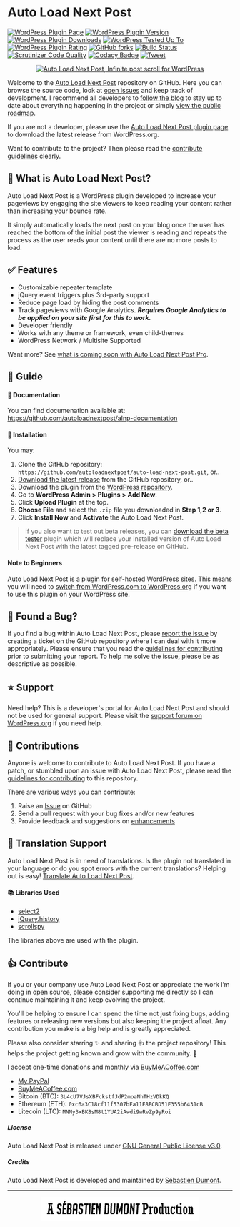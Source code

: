 # Auto Load Next Post

[![WordPress Plugin Page](https://img.shields.io/badge/WordPress-%E2%86%92-lightgrey.svg?style=flat-square)](https://wordpress.org/plugins/auto-load-next-post/)
[![WordPress Plugin Version](https://img.shields.io/wordpress/plugin/v/auto-load-next-post.svg?style=flat)](https://wordpress.org/plugins/auto-load-next-post/) 
[![WordPress Plugin Downloads](https://img.shields.io/wordpress/plugin/dt/auto-load-next-post.svg?style=flat)](https://wordpress.org/plugins/auto-load-next-post/)
[![WordPress Tested Up To](https://img.shields.io/wordpress/v/auto-load-next-post.svg?style=flat)](https://wordpress.org/plugins/auto-load-next-post/)
[![WordPress Plugin Rating](https://img.shields.io/wordpress/plugin/r/auto-load-next-post.svg?style=flat-square)](https://wordpress.org/support/view/plugin-reviews/auto-load-next-post?filter=5)
[![GitHub forks](https://img.shields.io/github/forks/AutoLoadNextPost/Auto-Load-Next-Post.svg?style=flat)](https://github.com/autoloadnextpost/auto-load-next-post/network)
[![Build Status](https://scrutinizer-ci.com/g/AutoLoadNextPost/Auto-Load-Next-Post/badges/build.png?b=master)](https://scrutinizer-ci.com/g/AutoLoadNextPost/Auto-Load-Next-Post/build-status/master)
[![Scrutinizer Code Quality](https://scrutinizer-ci.com/g/AutoLoadNextPost/Auto-Load-Next-Post/badges/quality-score.png)](https://scrutinizer-ci.com/g/AutoLoadNextPost/Auto-Load-Next-Post/)
[![Codacy Badge](https://api.codacy.com/project/badge/Grade/824b3c18b70e473191445d54db607845)](https://www.codacy.com/app/mailme/Auto-Load-Next-Post?utm_source=github.com&amp;utm_medium=referral&amp;utm_content=autoloadnextpost/auto-load-next-post&amp;utm_campaign=Badge_Grade)
[![Tweet](https://img.shields.io/twitter/url/http/shields.io.svg?style=social)](https://twitter.com/intent/tweet?text=Increase%20your%20page%20views%20on%20your%20WordPress%20site%20as%20visitors%20continue%20reading%20articles%20scrolling%20down%20the%20page.%20—&url=https://autoloadnextpost.com/&via=autoloadnxtpost&hashtags=WordPress)

<p align="center">
    <a href="https://autoloadnextpost.com?utm_medium=auto-load-next-post-documentation-github&utm_source=readme&utm_campaign=readme&utm_content=banner" target="_blank"><img src="https://ps.w.org/auto-load-next-post/assets/banner-772x250.png" alt="Auto Load Next Post, Infinite post scroll for WordPress"></a>
</p>

Welcome to the [Auto Load Next Post](https://autoloadnextpost.com/?utm_medium=auto-load-next-post-github&utm_source=readme&utm_campaign=readme&utm_content=auto-load-next-post) repository on GitHub. Here you can browse the source code, look at [open issues](https://github.com/autoloadnextpost/auto-load-next-post/issues) and keep track of development. I recommend all developers to [follow the blog](https://autoloadnextpost.com/blog/?utm_medium=auto-load-next-post-github&utm_source=readme&utm_campaign=readme&utm_content=auto-load-next-post) to stay up to date about everything happening in the project or simply [view the public roadmap](https://trello.com/b/4X4hs4x7/auto-load-next-post-public-roadmap).

If you are not a developer, please use the [Auto Load Next Post plugin page](https://wordpress.org/plugins/auto-load-next-post/) to download the latest release from WordPress.org.

Want to contribute to the project? Then please read the [contribute guidelines](https://github.com/autoloadnextpost/auto-load-next-post/blob/master/CONTRIBUTING.md) clearly.


## 🔔 What is Auto Load Next Post?
Auto Load Next Post is a WordPress plugin developed to increase your pageviews by engaging the site viewers to keep reading your content rather than increasing your bounce rate.

It simply automatically loads the next post on your blog once the user has reached the bottom of the initial post the viewer is reading and repeats the process as the user reads your content until there are no more posts to load.


## ✅ Features
* Customizable repeater template
* jQuery event triggers plus 3rd-party support
* Reduce page load by hiding the post comments
* Track pageviews with Google Analytics. ***Requires Google Analytics to be applied on your site first for this to work.***
* Developer friendly
* Works with any theme or framework, even child-themes
* WordPress Network / Multisite Supported

Want more? See [what is coming soon with Auto Load Next Post Pro](https://autoloadnextpost.com/pro/).


## 📘 Guide

#### 📖 Documentation
You can find documenation available at: https://github.com/autoloadnextpost/alnp-documentation


#### 💽 Installation

You may:
1. Clone the GitHub repository: `https://github.com/autoloadnextpost/auto-load-next-post.git`, or..
2. [Download the latest release](https://github.com/autoloadnextpost/auto-load-next-post/releases) from the GitHub repository, or..
3. Download the plugin from the [WordPress repository](https://wordpress.org/plugins/auto-load-next-post/).
4. Go to **WordPress Admin > Plugins > Add New**.
5. Click **Upload Plugin** at the top.
6. **Choose File** and select the `.zip` file you downloaded in **Step 1,2 or 3**.
7. Click **Install Now** and **Activate** the Auto Load Next Post.

> If you also want to test out beta releases, you can [download the beta tester](https://github.com/autoloadnextpost/alnp-beta-tester/archive/master.zip) plugin which will replace your installed version of Auto Load Next Post with the latest tagged pre-release on GitHub.


#### Note to Beginners
Auto Load Next Post is a plugin for self-hosted WordPress sites. This means you will need to [switch from WordPress.com to WordPress.org](http://www.wpbeginner.com/wp-tutorials/how-to-properly-move-your-blog-from-wordpress-com-to-wordpress-org/) if you want to use this plugin on your WordPress site.


## 🐛 Found a Bug?
If you find a bug within Auto Load Next Post, please [report the issue](https://github.com/autoloadnextpost/auto-load-next-post/issues?state=open) by creating a ticket on the GitHub repository where I can deal with it more appropriately. Please ensure that you read the [guidelines for contributing](https://github.com/autoloadnextpost/auto-load-next-post/blob/master/CONTRIBUTING.md) prior to submitting your report. To help me solve the issue, please be as descriptive as possible.


## ⭐ Support
Need help? This is a developer's portal for Auto Load Next Post and should not be used for general support. Please visit the [support forum on WordPress.org](https://wordpress.org/support/plugin/auto-load-next-post) if you need help.


## 🦄 Contributions
Anyone is welcome to contribute to Auto Load Next Post. If you have a patch, or stumbled upon an issue with Auto Load Next Post, please read the [guidelines for contributing](https://github.com/autoloadnextpost/auto-load-next-post/blob/master/CONTRIBUTING.md) to this repository.

There are various ways you can contribute:

1. Raise an [Issue](https://github.com/autoloadnextpost/auto-load-next-post/issues) on GitHub
2. Send a pull request with your bug fixes and/or new features
3. Provide feedback and suggestions on [enhancements](https://github.com/autoloadnextpost/auto-load-next-post/issues?direction=desc&labels=Enhancement&page=1&sort=created&state=open)


## 👅 Translation Support
Auto Load Next Post is in need of translations. Is the plugin not translated in your language or do you spot errors with the current translations? Helping out is easy! [Translate Auto Load Next Post](https://translate.wordpress.org/projects/wp-plugins/auto-load-next-post).


#### 📚 Libraries Used
- [select2](https://github.com/select2/select2)
- [jQuery.history](https://github.com/browserstate/history.js)
- [scrollspy](https://github.com/thesmart/jquery-scrollspy)

The libraries above are used with the plugin.


## 👍 Contribute

If you or your company use Auto Load Next Post or appreciate the work I’m doing in open source, please consider supporting me directly so I can continue maintaining it and keep evolving the project.

You'll be helping to ensure I can spend the time not just fixing bugs, adding features or releasing new versions but also keeping the project afloat. Any contribution you make is a big help and is greatly appreciated.

Please also consider starring ✨ and sharing 👍 the project repository! This helps the project getting known and grow with the community. 🙏

I accept one-time donations and monthly via [BuyMeACoffee.com](https://www.buymeacoffee.com/sebastien)
- [My PayPal](https://www.paypal.me/codebreaker)
- [BuyMeACoffee.com](https://www.buymeacoffee.com/sebastien)
- Bitcoin (BTC): `3L4cU7VJsXBFckstfJdP2moaNhTHzVDkKQ`
- Ethereum (ETH): `0xc6a3C18cf11f5307bFa11F8BCBD51F355b6431cB`
- Litecoin (LTC): `MNNy3xBK8sM8t1YUA2iAwdi9wRvZp9yRoi`


##### License

Auto Load Next Post is released under [GNU General Public License v3.0](http://www.gnu.org/licenses/gpl-3.0.html).


##### Credits

Auto Load Next Post is developed and maintained by [Sébastien Dumont](https://sebastiendumont.com/about/).

---

<p align="center">
	<img src="https://raw.githubusercontent.com/seb86/my-open-source-readme-template/master/a-sebastien-dumont-production.png" width="353">
</p>
